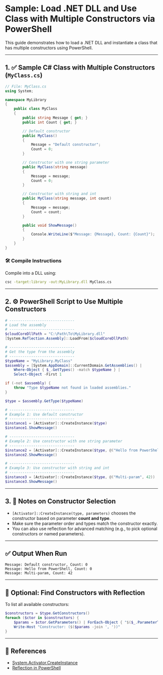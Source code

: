 # Sample: Load .NET DLL and Use Class with Multiple Constructors via PowerShell

This guide demonstrates how to load a .NET DLL and instantiate a class that has multiple constructors using PowerShell.

---

## 1. ✅ Sample C# Class with Multiple Constructors (`MyClass.cs`)

```csharp
// File: MyClass.cs
using System;

namespace MyLibrary
{
    public class MyClass
    {
        public string Message { get; }
        public int Count { get; }

        // Default constructor
        public MyClass()
        {
            Message = "Default constructor";
            Count = 0;
        }

        // Constructor with one string parameter
        public MyClass(string message)
        {
            Message = message;
            Count = 0;
        }

        // Constructor with string and int
        public MyClass(string message, int count)
        {
            Message = message;
            Count = count;
        }

        public void ShowMessage()
        {
            Console.WriteLine($"Message: {Message}, Count: {Count}");
        }
    }
}
````

### 🛠️ Compile Instructions

Compile into a DLL using:

```bash
csc -target:library -out:MyLibrary.dll MyClass.cs
```

---

## 2. ⚙️ PowerShell Script to Use Multiple Constructors

```powershell
# ------------------------------
# Load the assembly
# ------------------------------
$cloudCoreDllPath = "C:\Path\To\MyLibrary.dll"
[System.Reflection.Assembly]::LoadFrom($cloudCoreDllPath)

# ------------------------------
# Get the type from the assembly
# ------------------------------
$typeName = "MyLibrary.MyClass"
$assembly = [System.AppDomain]::CurrentDomain.GetAssemblies() |
    Where-Object { $_.GetTypes() -match $typeName } |
    Select-Object -First 1

if (-not $assembly) {
    throw "Type $typeName not found in loaded assemblies."
}

$type = $assembly.GetType($typeName)

# ------------------------------
# Example 1: Use default constructor
# ------------------------------
$instance1 = [Activator]::CreateInstance($type)
$instance1.ShowMessage()

# ------------------------------
# Example 2: Use constructor with one string parameter
# ------------------------------
$instance2 = [Activator]::CreateInstance($type, @("Hello from PowerShell"))
$instance2.ShowMessage()

# ------------------------------
# Example 3: Use constructor with string and int
# ------------------------------
$instance3 = [Activator]::CreateInstance($type, @("Multi-param", 42))
$instance3.ShowMessage()
```

---

## 3. 📌 Notes on Constructor Selection

* `[Activator]::CreateInstance(type, parameters)` chooses the constructor based on parameter **count and type**.
* Make sure the parameter order and types match the constructor exactly.
* You can also use reflection for advanced matching (e.g., to pick optional constructors or named parameters).

---

## ✅ Output When Run

```
Message: Default constructor, Count: 0
Message: Hello from PowerShell, Count: 0
Message: Multi-param, Count: 42
```

---

## 🧠 Optional: Find Constructors with Reflection

To list all available constructors:

```powershell
$constructors = $type.GetConstructors()
foreach ($ctor in $constructors) {
    $params = $ctor.GetParameters() | ForEach-Object { "$($_.ParameterType.Name) $_.Name" }
    Write-Host "Constructor: ($($params -join ', '))"
}
```

---

## 📎 References

* [System.Activator.CreateInstance](https://learn.microsoft.com/en-us/dotnet/api/system.activator.createinstance)
* [Reflection in PowerShell](https://learn.microsoft.com/en-us/powershell/scripting/learn/deep-dives/reflection-in-powershell)

```
